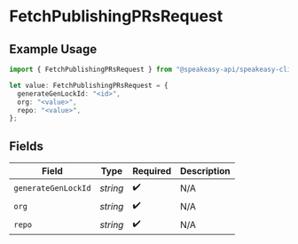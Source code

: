 # FetchPublishingPRsRequest

## Example Usage

```typescript
import { FetchPublishingPRsRequest } from "@speakeasy-api/speakeasy-client-sdk-typescript/sdk/models/operations";

let value: FetchPublishingPRsRequest = {
  generateGenLockId: "<id>",
  org: "<value>",
  repo: "<value>",
};
```

## Fields

| Field               | Type                | Required            | Description         |
| ------------------- | ------------------- | ------------------- | ------------------- |
| `generateGenLockId` | *string*            | :heavy_check_mark:  | N/A                 |
| `org`               | *string*            | :heavy_check_mark:  | N/A                 |
| `repo`              | *string*            | :heavy_check_mark:  | N/A                 |